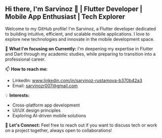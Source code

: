 ## Hi there, I'm Sarvinoz 👋 | Flutter Developer | Mobile App Enthusiast | Tech Explorer

Welcome to my GitHub profile! I'm Sarvinoz, a Flutter developer dedicated to building intuitive, efficient, and scalable mobile applications. I love to explore new technologies and innovate in the mobile development space.

🌱 **What I'm focusing on Currently:**
I'm deepening my expertise in Flutter and Dart through my academic studies, while preparing to transition into a professional career.

📫 **How to reach me:**
- LinkedIn: www.linkedin.com/in/sarvinoz-rustamova-b370b42a3
- Email: sarvinozr007@gmail.com
  
💡 **Interests:**
- Cross-platform app development
- UI/UX design principles
- Exploring AI-driven mobile solutions
  
🤝 **Let's Connect:**
Feel free to reach out if you want to discuss tech or work on a project together, always open to collaborations!


<!--
**sarv1n0zrr/sarv1n0zrr** is a ✨ _special_ ✨ repository because its `README.md` (this file) appears on your GitHub profile.

Here are some ideas to get you started:

- 🔭 I’m currently working on ...
- 🌱 I’m currently learning ...
- 👯 I’m looking to collaborate on ...
- 🤔 I’m looking for help with ...
- 💬 Ask me about ...
- 📫 How to reach me: ...
- 😄 Pronouns: ...
- ⚡ Fun fact: ...
-->
